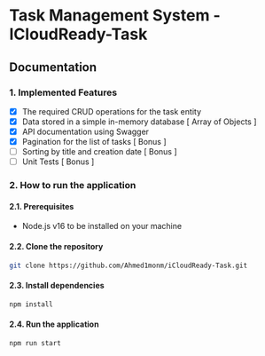 # Task Management System - ICloudReady-Task 
## Documentation
### 1. Implemented Features
- [x] The required CRUD operations for the task entity
- [x] Data stored in a simple in-memory database [ Array of Objects ]
- [x] API documentation using Swagger
- [x] Pagination for the list of tasks [ Bonus ]
- [ ] Sorting by title and creation date [ Bonus ]
- [ ] Unit Tests [ Bonus ]

### 2. How to run the application
#### 2.1. Prerequisites
- Node.js v16 to be installed on your machine
#### 2.2. Clone the repository
```bash
git clone https://github.com/Ahmed1monm/iCloudReady-Task.git
```
#### 2.3. Install dependencies
```bash
npm install
```
#### 2.4. Run the application
```bash
npm run start
```
